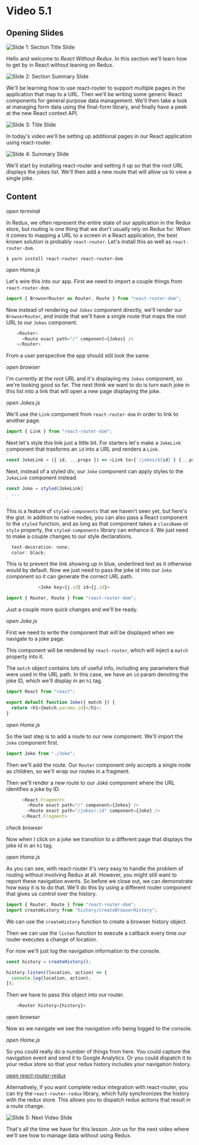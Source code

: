 # Video 5.1

## Opening Slides

![Slide 1: Section Title Slide](./slide-1-section-title.png)

Hello and welcome to _React Without Redux_. In this section we'll learn how to get by in React without leaning on Redux.

![Slide 2: Section Summary Slide](./slide-2-section-summary.png)

We'll be learning how to use react-router to support multiple pages in the application that map to a URL. Then we'll be writing some generic React components for general purpose data management. We'll then take a look at managing form data using the final-form library, and finally have a peek at the new React context API.

![Slide 3: Title Slide](./slide-3-title.png)

In today's video we'll be setting up additional pages in our React application using react-router.

![Slide 4: Summary Slide](./slide-4-summary.png)

We'll start by installing react-router and setting it up so that the root URL displays the jokes list. We'll then add a new route that will allow us to view a single joke.

## Content

_open terminal_

In Redux, we often represent the entire state of our application in the Redux store, but routing is one thing that we don't usually rely on Redux for. When it comes to mapping a URL to a screen in a React application, the best known solution is probably `react-router`.
Let's install this as well as `react-router-dom`.

```
$ yarn install react-router react-router-dom
```

_open Home.js_

Let's wire this into our app. First we need to import a couple things from `react-router-dom`.

```javascript
import { BrowserRouter as Router, Route } from "react-router-dom";
```

Now instead of rendering our `Jokes` component directly, we'll render our `BrowserRouter`, and inside that we'll have a single route that maps the root URL to our `Jokes` component.

```javascript
    <Router>
      <Route exact path="/" component={Jokes} />
    </Router>
```

From a user perspective the app should still look the same.

_open browser_

I'm currently at the root URL and it's displaying my `Jokes` component, so we're looking good so far. The next think we want to do is turn each joke in this list into a link that will open a new page displaying the joke.

_open Jokes.js_

We'll use the `Link` component from `react-router-dom` in order to link to another page.

```javascript
import { Link } from "react-router-dom";
```

Next let's style this link just a little bit. For starters let's make a `JokeLink` component that trasforms an `id` into a URL and renders a `Link`.

```javascript
const JokeLink = ({ id, ...props }) => <Link to={`/jokes/${id}`} {...props} />;
```

Next, instead of a styled div, our `Joke` component can apply styles to the `JokeLink` component instead.

```javascript
const Joke = styled(JokeLink)`
  ...
`
```

This is a feature of `styled-components` that we haven't seen yet, but here's the gist: in addition to native nodes, you can also pass a React component to the `styled` function, and as long as that component takes a `className` or `style` property, the `styled-components` library can enhance it. We just need to make a couple changes to our style declarations.

```javascript
  text-decoration: none;
  color: black;
```

This is to prevent the link showing up in blue, underlined text as it otherwise would by default. Now we just need to pass the joke id into our `Joke` component so it can generate the correct URL path.

```javascript
            <Joke key={j.id} id={j.id}>
```

```javascript
import { Router, Route } from "react-router-dom";
```

Just a couple more quick changes and we'll be ready.

_open Joke.js_

First we need to write the component that will be displayed when we navigate to a joke page.

This component will be rendered by `react-router`, which will inject a `match` property into it.

The `match` object contains lots of useful info, including any parameters that were used in the URL path. In this case, we have an `id` param denoting the joke ID, which we'll display in an `h1` tag.

```javascript
import React from "react";

export default function Joke({ match }) {
  return <h1>{match.params.id}</h1>;
}
```

_open Home.js_

So the last step is to add a route to our new component. We'll import the `Joke` component first.

```javascript
import Joke from "./Joke";
```

Then we'll add the route. Our `Router` component only accepts a single node as children, so we'll wrap our routes in a fragment.

Then we'll render a new route to our Joke component where the URL identifies a joke by ID.

```javascript
      <React.Fragment>
        <Route exact path="/" component={Jokes} />
        <Route exact path="/jokes/:id" component={Joke} />
      </React.Fragment>
```

_check browser_

Now when I click on a joke we transition to a different page that displays the joke id in an `h1` tag.

_open Home.js_

As you can see, with react-router it's very easy to handle the problem of routing without involving Redux at all. However, you might still want to report these navigation events. So before we close out, we can demonstrate how easy it is to do that. We'll do this by using a different router component that gives us control over the history.


```javascript
import { Router, Route } from "react-router-dom";
import createHistory from "history/createBrowserHistory";
```

We can use the `createHistory` function to create a browser history object.

Then we can use the `listen` function to execute a callback every time our router executes a change of location.

For now we'll just log the navigation information to the console.

```javascript
const history = createHistory();

history.listen((location, action) => {
  console.log(location, action);
});
```

Then we have to pass this object into our router.

```javascript
    <Router history={history}>
```

_open browser_

Now as we navigate we see the navigation info being logged to the console.

_open Home.js_

So you could really do a number of things from here. You could capture the navigation event and send it to Google Analytics. Or you could dispatch it to your redux store so that your redux history includes your navigation history.

_[open react-router-redux](https://github.com/reacttraining/react-router/tree/master/packages/react-router-redux)_

Alternatively, if you want complete redux integration with react-router, you can try the `react-router-redux` library, which fully synchronizes the history with the redux store. This allows you to dispatch redux actions that result in a route change.

![Slide 5: Next Video Slide](./slide-5-next-video.png)

That's all the time we have for this lesson. Join us for the next video where we'll see how to manage data without using Redux.
